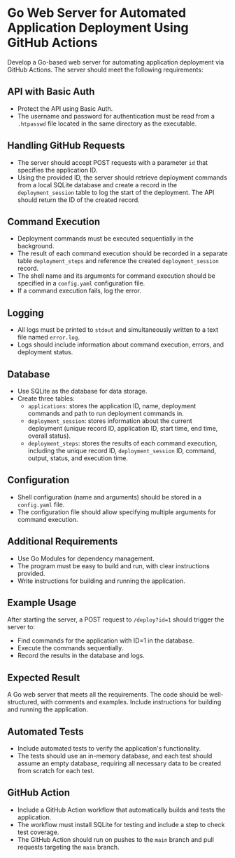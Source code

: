 # Go Web Server for Automated Application Deployment Using GitHub Actions

Develop a Go-based web server for automating application deployment via GitHub Actions. The server should meet the following requirements:

## API with Basic Auth
- Protect the API using Basic Auth.
- The username and password for authentication must be read from a `.htpasswd` file located in the same directory as the executable.

## Handling GitHub Requests
- The server should accept POST requests with a parameter `id` that specifies the application ID.
- Using the provided ID, the server should retrieve deployment commands from a local SQLite database and create a record in the `deployment_session` table to log the start of the deployment. The API should return the ID of the created record.

## Command Execution
- Deployment commands must be executed sequentially in the background.
- The result of each command execution should be recorded in a separate table `deployment_steps` and reference the created `deployment_session` record.
- The shell name and its arguments for command execution should be specified in a `config.yaml` configuration file.
- If a command execution fails, log the error.

## Logging
- All logs must be printed to `stdout` and simultaneously written to a text file named `error.log`.
- Logs should include information about command execution, errors, and deployment status.

## Database
- Use SQLite as the database for data storage.
- Create three tables:
  - `applications`: stores the application ID, name, deployment commands and path to run deployment commands in.
  - `deployment_session`: stores information about the current deployment (unique record ID, application ID, start time, end time, overall status).
  - `deployment_steps`: stores the results of each command execution, including the unique record ID, `deployment_session` ID, command, output, status, and execution time.

## Configuration
- Shell configuration (name and arguments) should be stored in a `config.yaml` file.
- The configuration file should allow specifying multiple arguments for command execution.

## Additional Requirements
- Use Go Modules for dependency management.
- The program must be easy to build and run, with clear instructions provided.
- Write instructions for building and running the application.

## Example Usage
After starting the server, a POST request to `/deploy?id=1` should trigger the server to:
- Find commands for the application with ID=1 in the database.
- Execute the commands sequentially.
- Record the results in the database and logs.

## Expected Result
A Go web server that meets all the requirements. The code should be well-structured, with comments and examples. Include instructions for building and running the application.

## Automated Tests
- Include automated tests to verify the application's functionality.
- The tests should use an in-memory database, and each test should assume an empty database, requiring all necessary data to be created from scratch for each test.

## GitHub Action
- Include a GitHub Action workflow that automatically builds and tests the application.
- The workflow must install SQLite for testing and include a step to check test coverage.
- The GitHub Action should run on pushes to the `main` branch and pull requests targeting the `main` branch.
